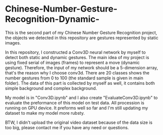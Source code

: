 # Chinese-Number-Gesture-Recognition-Dynamic-
This is the second part of my Chinese Number Gesture Recognition project, the objects we detected in this repository are gestures represented by static images.

In this repository, I constructed a Conv3D neural network by myself to detect both static and dynamic gestures. The main idea of my project is using fixed serial of images (frames) to represent a move (dynamic gesture). Therefore, the input of my network should be a 5-dimension array, that's the reason why I choose conv3d. There are 20 classes shows the number gestures from 0 to 100 (the standard sample is given in main folder). The data of this part is collected by myself as well, it contains both simple background and complex background.

My model is in "Conv3D.ipynb" and I also create "EvaluateConv3D.ipynb" to evaluate the preformance of this model on test data. All procession is running on GPU device. It preforms well so far and I'm still updating my dataset to make my model more rubsty.

BTW, I didn't upload the original video dataset because of the data size is too big, please contact me if you have any need or questions.